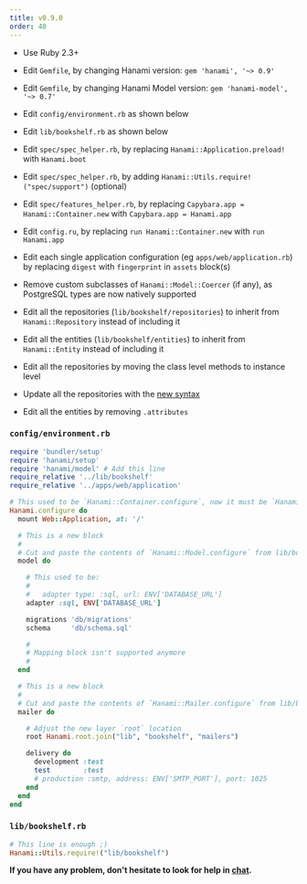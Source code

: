 ```yaml
---
title: v0.9.0
order: 40
---
```


* Use Ruby 2.3+

* Edit `Gemfile`, by changing Hanami version: `gem 'hanami', '~> 0.9'`

* Edit `Gemfile`, by changing Hanami Model version: `gem 'hanami-model', '~> 0.7'`

* Edit `config/environment.rb` as shown below

* Edit `lib/bookshelf.rb` as shown below

* Edit `spec/spec_helper.rb`, by replacing `Hanami::Application.preload!` with `Hanami.boot`

* Edit `spec/spec_helper.rb`, by adding `Hanami::Utils.require!("spec/support")` (optional)

* Edit `spec/features_helper.rb`, by replacing `Capybara.app = Hanami::Container.new` with `Capybara.app = Hanami.app`

* Edit `config.ru`, by replacing `run Hanami::Container.new` with `run Hanami.app`

* Edit each single application configuration (eg `apps/web/application.rb`) by replacing `digest` with `fingerprint` in `assets` block(s)

* Remove custom subclasses of `Hanami::Model::Coercer` (if any), as PostgreSQL types are now natively supported

* Edit all the repositories (`lib/bookshelf/repositories`) to inherit from `Hanami::Repository` instead of including it

* Edit all the entities (`lib/bookshelf/entities`) to inherit from `Hanami::Entity` instead of including it

* Edit all the repositories by moving the class level methods to instance level

* Update all the repositories with the [new syntax](/models/repositories)

* Edit all the entities by removing `.attributes`

### `config/environment.rb`

```ruby
require 'bundler/setup'
require 'hanami/setup'
require 'hanami/model' # Add this line
require_relative '../lib/bookshelf'
require_relative '../apps/web/application'

# This used to be `Hanami::Container.configure`, now it must be `Hanami.configure`
Hanami.configure do
  mount Web::Application, at: '/'

  # This is a new block
  #
  # Cut and paste the contents of `Hanami::Model.configure` from lib/bookshelf.rb
  model do

    # This used to be:
    #
    #   adapter type: :sql, url: ENV['DATABASE_URL']
    adapter :sql, ENV['DATABASE_URL']

    migrations 'db/migrations'
    schema     'db/schema.sql'

    #
    # Mapping block isn't supported anymore
    #
  end

  # This is a new block
  #
  # Cut and paste the contents of `Hanami::Mailer.configure` from lib/bookshelf.rb
  mailer do

    # Adjust the new layer `root` location
    root Hanami.root.join("lib", "bookshelf", "mailers")

    delivery do
      development :test
      test        :test
      # production :smtp, address: ENV['SMTP_PORT'], port: 1025
    end
  end
end
```

### `lib/bookshelf.rb`

```ruby
# This line is enough ;)
Hanami::Utils.require!("lib/bookshelf")
```

**If you have any problem, don't hesitate to look for help in [chat](http://chat.hanamirb.org).**
